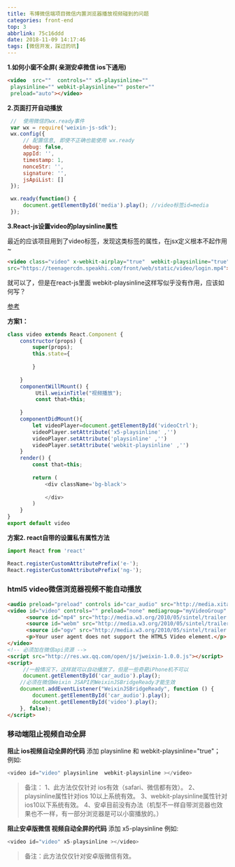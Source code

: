 ```yaml
---
title: 韦博微信端项目微信内置浏览器播放视频碰到的问题
categories: front-end
top: 3
abbrlink: 75c16ddd
date: 2018-11-09 14:17:46
tags: [微信开发，踩过的坑]
---
```


**1.如何小窗不全屏( 亲测安卓微信 ios下通用)**
```html
<video  src=""  controls="" x5-playsinline=""
 playsinline="" webkit-playsinline="" poster=""
 preload="auto"></video>
```

**2.页面打开自动播放**

```js
 //  使用微信的wx.ready事件
 var wx = require('weixin-js-sdk');
 wx.config({
     // 配置信息, 即使不正确也能使用 wx.ready
     debug: false,
     appId: '',
     timestamp: 1,
     nonceStr: '',
     signature: '',
     jsApiList: []
 });

 wx.ready(function() {
     document.getElementById('media').play(); //video标签id=media
 });
```

**3.React-js设置video的playsinline属性**

最近的应该项目用到了video标签，发现这类标签的属性，在jsx定义根本不起作用~
```html
<video class="video" x-webkit-airplay="true"  webkit-playsinline="true" 
src="https://teenagercdn.speakhi.com/front/web/static/video/login.mp4"></video>
```
就可以了，但是在react-js里面 webkit-playsinline这样写似乎没有作用，应该如何写？

[参考](https://github.com/facebook/react/issues/140)
 
**方案1：**
```js
class video extends React.Component {
    constructor(props) { 
        super(props);
        this.state={
      
        }
 
    }
    componentWillMount() {
         Util.weixinTitle("视频播放");
         const that=this;
 
    }
    componentDidMount(){
        let videoPlayer=document.getElementById('videoCtrl');
        videoPlayer.setAttribute('x5-playsinline' ,'')
        videoPlayer.setAttribute('playsinline' ,'')
        videoPlayer.setAttribute('webkit-playsinline' ,'')        
    }
    render() {
        const that=this;
   
        return (
            <div className='bg-black'>
                 
            </div>
        )
    }
}
export default video
```

**方案2. react自带的设置私有属性方法**

```js
import React from 'react'

React.registerCustomAttributePrefix('e-');
React.registerCustomAttributePrefix('ng-');
```

### html5 video微信浏览器视频不能自动播放
```html
<audio preload="preload" controls id="car_audio" src="http://media.xitaoinfo.com/ei_zamenjiehunba.mp3" loop></audio> 
<video id="video" controls="" preload="none" mediagroup="myVideoGroup" poster="http://media.w3.org/2010/05/sintel/poster.png"> 
      <source id="mp4" src="http://media.w3.org/2010/05/sintel/trailer.mp4" type="video/mp4"> 
      <source id="webm" src="http://media.w3.org/2010/05/sintel/trailer.webm" type="video/webm"> 
      <source id="ogv" src="http://media.w3.org/2010/05/sintel/trailer.ogv" type="video/ogg"> 
      <p>Your user agent does not support the HTML5 Video element.</p> 
</video> 
<!-- 必须加在微信api资源 --> 
<script src="http://res.wx.qq.com/open/js/jweixin-1.0.0.js"></script> 
<script> 
     //一般情况下，这样就可以自动播放了，但是一些奇葩iPhone机不可以 
     document.getElementById('car_audio').play(); 
    //必须在微信Weixin JSAPI的WeixinJSBridgeReady才能生效 
    document.addEventListener("WeixinJSBridgeReady", function () { 
        document.getElementById('car_audio').play(); 
        document.getElementById('video').play(); 
    }, false); 
</script> 
```

### 移动端阻止视频自动全屏

**阻止 ios视频自动全屏的代码**
添加 playsinline 和 webkit-playsinline="true"；
例如:
```js
<video id="video" playsinline  webkit-playsinline ></video>
```
>备注：
1、此方法仅仅针对 ios有效（safari、微信都有效）。
2、playsinline属性针对ios 10以上系统有效。
3、webkit-playsinline属性针对ios10以下系统有效。
4、安卓目前没有办法（机型不一样自带浏览器也效果也不一样，有一部分浏览器是可以小窗播放的。）

**阻止安卓版微信 视频自动全屏的代码**
添加 x5-playsinline
例如:
```js
<video id="video" x5-playsinline ></video>
```
>备注：此方法仅仅针对安卓版微信有效。